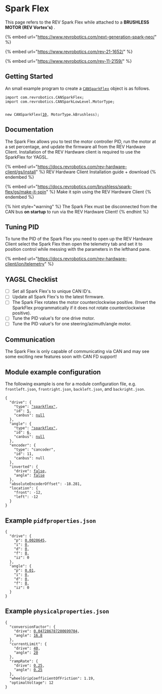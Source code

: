 # Spark Flex

This page refers to the REV Spark Flex while attached to a **BRUSHLESS MOTOR (REV Vortex's)** .

{% embed url="https://www.revrobotics.com/next-generation-spark-neo/" %}

{% embed url="https://www.revrobotics.com/rev-21-1652/" %}

{% embed url="https://www.revrobotics.com/rev-11-2159/" %}

## Getting Started

An small example program to create a [`CANSparkFlex`](https://codedocs.revrobotics.com/java/com/revrobotics/cansparkflex) object is as follows.

<pre class="language-java"><code class="lang-java">import com.revrobotics.CANSparkFlex;
import com.revrobotics.CANSparkLowLevel.MotorType;


new CANSparkFlex(<a data-footnote-ref href="#user-content-fn-1">10</a>, MotorType.kBrushless);
</code></pre>

## Documentation

The Spark Flex allows you to test the motor controller PID, run the motor at a set percentage, and update the firmware all from the REV Hardware Client. Installation of the REV Hardware client is required to use the SparkFlex for YAGSL.

{% embed url="https://docs.revrobotics.com/rev-hardware-client/gs/install" %}
REV Hardware Client Installation guide + download
{% endembed %}

{% embed url="https://docs.revrobotics.com/brushless/spark-flex/gs/make-it-spin" %}
Make it spin using the REV Hardware Client
{% endembed %}

{% hint style="warning" %}
The Spark Flex must be disconnected from the CAN bus **on startup** to run via the REV Hardware Client!
{% endhint %}

## Tuning PID

To tune the PID of the Spark Flex you need to open up the REV Hardware Client select the Spark Flex then open the telemetry tab and set it to position control while messing with the parameters in the lefthand pane.

{% embed url="https://docs.revrobotics.com/rev-hardware-client/ion/telemetry" %}

## YAGSL Checklist

* [ ] Set all Spark Flex's to unique CAN ID's.
* [ ] Update all Spark Flex's to the latest firmware.
* [ ] The Spark Flex rotates the motor counterclockwise positive. (Invert the SparkFlex programmatically if it does not rotate counterclockwise positive).
* [ ] Tune the PID value's for one drive motor.
* [ ] Tune the PID value's for one steering/azimuth/angle motor.

## Communication

The Spark Flex is only capable of communicating via CAN and may see some exciting new features soon with CAN FD support!

## Module example configuration

The following example is one for a module configuration file, e.g. `frontleft.json`, `frontright.json`, `backleft.json`, and `backright.json`.

<pre class="language-json"><code class="lang-json">{
  "drive": {
    "type": <a data-footnote-ref href="#user-content-fn-2">"sparkflex"</a>,
    "id": <a data-footnote-ref href="#user-content-fn-3">5</a>,
    "canbus": <a data-footnote-ref href="#user-content-fn-4">null</a>
  },
  "angle": {
    "type": <a data-footnote-ref href="#user-content-fn-5">"sparkflex"</a>,
    "id": <a data-footnote-ref href="#user-content-fn-6">6</a>,
    "canbus": <a data-footnote-ref href="#user-content-fn-7">null</a>
  },
  "encoder": {
    "type": "cancoder",
    "id": 11,
    "canbus": null
  },
  "inverted": {
    "drive": <a data-footnote-ref href="#user-content-fn-8">false</a>,
    "angle": <a data-footnote-ref href="#user-content-fn-9">false</a>
  },
  "absoluteEncoderOffset": -18.281,
  "location": {
    "front": -12,
    "left": -12
  }
}
</code></pre>

## Example `pidfproperties.json`

<pre class="language-json"><code class="lang-json">{
  "drive": {
    "p": <a data-footnote-ref href="#user-content-fn-10">0.0020645</a>,
    "i": <a data-footnote-ref href="#user-content-fn-11">0</a>,
    "d": <a data-footnote-ref href="#user-content-fn-12">0</a>,
    "f": <a data-footnote-ref href="#user-content-fn-13">0</a>,
    "iz": 0
  },
  "angle": {
    "p": <a data-footnote-ref href="#user-content-fn-14">0.01</a>,
    "i": <a data-footnote-ref href="#user-content-fn-15">0</a>,
    "d": <a data-footnote-ref href="#user-content-fn-16">0</a>,
    "f": <a data-footnote-ref href="#user-content-fn-17">0</a>,
    "iz": 0
  }
}
</code></pre>

## Example `physicalproperties.json`

<pre class="language-json"><code class="lang-json">{
  "conversionFactor": {
    "drive": <a data-footnote-ref href="#user-content-fn-18">0.047286787200699704</a>,
    "angle": <a data-footnote-ref href="#user-content-fn-19">16.8</a>
  },
  "currentLimit": {
    "drive": <a data-footnote-ref href="#user-content-fn-20">40</a>,
    "angle": <a data-footnote-ref href="#user-content-fn-21">20</a>
  },
  "rampRate": {
    "drive": <a data-footnote-ref href="#user-content-fn-22">0.25</a>,
    "angle": <a data-footnote-ref href="#user-content-fn-23">0.25</a>
  },
  "wheelGripCoefficientOfFriction": 1.19,
  "optimalVoltage": 12
}
</code></pre>

[^1]: Refers to the Spark Flex with the CAN ID of `10`

[^2]: Spark Flex is selected as the motor type.

[^3]: CAN ID for this drive motor controller Spark Flex is `5`

[^4]: Spark Flex's are not compatible with CANivore's so this must be `null` or `""`. This may change in the future!

[^5]: Spark Flex is selected as the motor type.

[^6]: CAN ID for this drive motor controller SparkFlex is `6`

[^7]: Spark Flex's are not compatible with CANivore's so this must be `null` or `""`. This may change in the future!

[^8]: Drive motor does not need to be inverted to rotate counterclockwise positively.

[^9]: Steering/azimuth/angle motor does not need to be inverted to rotate counterclockwise positively.

[^10]: This is the kP which is used on the Spark Flex to maintain the desired velocity as meters/second.

[^11]: kI usually does not need to be set.

[^12]: kD would be useful to dampen this and achieve the velocity faster with minimal overshooting.

[^13]: This is the static feedforward as a percentage of voltage to have the wheel spin.

[^14]: This is the kP which is used on the Spark Flex to maintain the desired angle as degrees.

[^15]: kI usually does not need to be set.

[^16]: kD would be useful to dampen this and achieve the velocity faster with minimal overshooting.

[^17]: This is the static feedforward as a percentage of voltage to have the wheel spin.

[^18]: Conversion factor for an MK4i L2 with all NEO's. This converts rotations/minute to meters/second. This is set on the motor controller using [`CANSparkFlex.getEncoder().setPositionConversionFactor()`](https://codedocs.revrobotics.com/java/com/revrobotics/relativeencoder#setPositionConversionFactor\(double\))

[^19]: Conversion factor for an MK4i L2 with all NEO's. This converts rotations to degrees. This is set on the motor controller using [`CANSparkFlex.getEncoder().setPositionConversionFactor()`](https://codedocs.revrobotics.com/java/com/revrobotics/relativeencoder#setPositionConversionFactor\(double\))

[^20]: The maximum current the drive motor can draw is `40`Amps. Set using [`CANSparkFlex.setSmartCurrentLimit`](https://codedocs.revrobotics.com/java/com/revrobotics/cansparkbase#setSmartCurrentLimit\(int\))

[^21]: The maximum current the drive motor can draw is `20`Amps. Set using [`CANSparkFlex.setSmartCurrentLimit`](https://codedocs.revrobotics.com/java/com/revrobotics/cansparkbase#setSmartCurrentLimit\(int\))

[^22]: The maximum ramp rate of the SparkMAX, used to prevent brownouts. This is set using [`CANSparkFlex.setClosedLoopRampRate`](https://codedocs.revrobotics.com/java/com/revrobotics/cansparkbase#setClosedLoopRampRate\(double\))and [`CANSparkFlex.setOpenLoopRampRate`](https://codedocs.revrobotics.com/java/com/revrobotics/cansparkbase#setOpenLoopRampRate\(double\))

[^23]: The maximum ramp rate of the SparkMAX, used to prevent brownouts. This is set using [`CANSparkMAX.setClosedLoopRampRate`](https://codedocs.revrobotics.com/java/com/revrobotics/cansparkbase#setClosedLoopRampRate\(double\))and [`CANSparkMax.setOpenLoopRampRate`](https://codedocs.revrobotics.com/java/com/revrobotics/cansparkbase#setOpenLoopRampRate\(double\))
